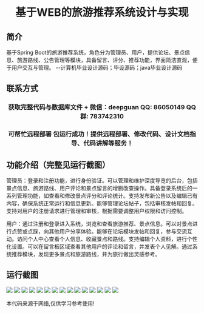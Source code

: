 <p><h1 align="center">基于WEB的旅游推荐系统设计与实现</h1></p>

## 简介
基于Spring Boot的旅游推荐系统，角色分为管理员、用户，提供论坛、景点信息、旅游路线、公告管理等模块，具备留言、评分、推荐功能，界面简洁直观，便于用户交互与管理。    --计算机毕业设计源码；毕设源码；java毕业设计源码


## 联系方式
<p><h3 align="center">获取完整代码与数据库文件 + 微信：deepguan QQ: 86050149 QQ群: 783742310</h3></p>
<p><h3 align="center">可帮忙远程部署 包运行成功！提供远程部署、修改代码、设计文档指导、代码讲解等服务！</h3></p>

## 功能介绍（完整见运行截图）
管理员：登录和注册功能，进行身份验证。可以管理和维护深度导览的后台，包括景点信息、旅游路线、用户评论和景点留言的增删改查操作。具备登录系统后的一系列管理功能，如查看和修改景点评分和评论统计。支持发布新公告以及编辑已有内容，确保系统正常运行和信息更新。能够管理论坛帖子，包括审核发帖和回复。支持对用户的注册请求进行管理和审核，根据需要调整用户权限和访问控制。

用户：通过注册和登录进入系统，浏览和查看旅游推荐、景点信息。可以对景点进行点赞或点踩，向其他用户分享体验。能够在论坛模块发帖和回复，参与交流互动。访问个人中心查看个人信息、收藏景点和路线。支持编辑个人资料，进行个性化设置。可以在留言板区域查看其他用户的评论和留言，并发表个人见解。通过系统推荐模块，发现更多景点和旅游路线，并为旅行做出灵感参考。


## 运行截图
![](img/001.jpg)
![](img/002.jpg)
![](img/003.jpg)
![](img/004.jpg)
![](img/005.jpg)
![](img/006.jpg)
![](img/007.jpg)
![](img/008.jpg)
![](img/009.jpg)
![](img/010.jpg)
![](img/011.jpg)
![](img/012.jpg)
![](img/013.jpg)
![](img/014.jpg)
![](img/015.jpg)

<p>本代码来源于网络,仅供学习参考使用!</p>

